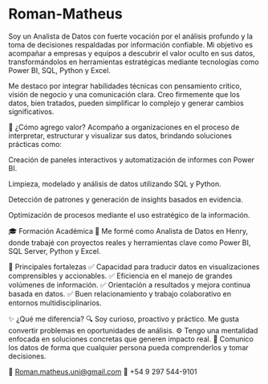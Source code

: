 # Roman-Matheus

Soy un Analista de Datos con fuerte vocación por el análisis profundo y la toma de decisiones respaldadas por información confiable. Mi objetivo es acompañar a empresas y equipos a descubrir el valor oculto en sus datos, transformándolos en herramientas estratégicas mediante tecnologías como Power BI, SQL, Python y Excel.

Me destaco por integrar habilidades técnicas con pensamiento crítico, visión de negocio y una comunicación clara. Creo firmemente que los datos, bien tratados, pueden simplificar lo complejo y generar cambios significativos.

🧩 ¿Cómo agrego valor?
Acompaño a organizaciones en el proceso de interpretar, estructurar y visualizar sus datos, brindando soluciones prácticas como:

Creación de paneles interactivos y automatización de informes con Power BI.

Limpieza, modelado y análisis de datos utilizando SQL y Python.

Detección de patrones y generación de insights basados en evidencia.

Optimización de procesos mediante el uso estratégico de la información.

🎓 Formación Académica
🧪 Me formé como Analista de Datos en Henry, donde trabajé con proyectos reales y herramientas clave como Power BI, SQL Server, Python y Excel.


🧠 Principales fortalezas
✅ Capacidad para traducir datos en visualizaciones comprensibles y accionables.
✅ Eficiencia en el manejo de grandes volúmenes de información.
✅ Orientación a resultados y mejora continua basada en datos.
✅ Buen relacionamiento y trabajo colaborativo en entornos multidisciplinarios.

✨ ¿Qué me diferencia?
🔍 Soy curioso, proactivo y práctico. Me gusta convertir problemas en oportunidades de análisis.
⚙️ Tengo una mentalidad enfocada en soluciones concretas que generen impacto real.
📢 Comunico los datos de forma que cualquier persona pueda comprenderlos y tomar decisiones.

📧 Roman.matheus.uni@gmail.com
📱 +54 9 297 544-9101


